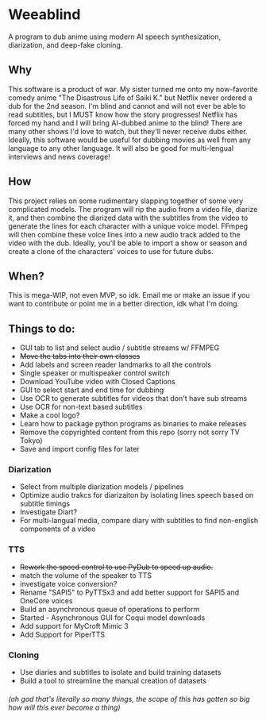 # Weeablind

A program to dub anime using modern AI speech synthesization, diarization, and deep-fake cloning.

## Why

This software is a product of war. My sister turned me onto my now-favorite comedy anime "The Disastrous Life of Saiki K." but Netflix never ordered a dub for the 2nd season. I'm blind and cannot and will not ever be able to read subtitles, but I MUST know how the story progresses! Netflix has forced my hand and I will bring AI-dubbed anime to the blind! There are many other shows I'd love to watch, but they'll never receive dubs either. Ideally, this software would be useful for dubbing movies as well from any language to any other language. It will also be good for multi-lengual interviews and news coverage!

## How

This project relies on some rudimentary slapping together of some very complicated models. The program will rip the audio from a video file, diarize it, and then combine the diarized data with the subtitles from the video to generate the lines for each character with a unique voice model. FFmpeg will then combine these voice lines into a new audio track added to the video with the dub. Ideally, you'll be able to import a show or season and create a clone of the characters' voices to use for future dubs. 

## When?

This is mega-WIP, not even MVP, so idk. Email me or make an issue if you want to contribute or point me in a better direction, idk what I'm doing.

## Things to do:
- GUI tab to list and select audio / subtitle streams w/ FFMPEG
- ~~Move the tabs into their own classes~~
- Add labels and screen reader landmarks to all the controls
- Single speaker or multispeaker control switch
- Download YouTube video with Closed Captions
- GUI to select start and end time for dubbing
- Use OCR to generate subtitles for videos that don't have sub streams
- Use OCR for non-text based subtitles
- Make a cool logo?
- Learn how to package python programs as binaries to make releases
- Remove the copyrighted content from this repo (sorry not sorry TV Tokyo)
- Save and import config files for later
### Diarization
- Select from multiple diarization models / pipelines
- Optimize audio trakcs for diarizaiton by isolating lines speech based on subtitle timings
- Investigate Diart?
- For multi-langual media, compare diary with subtitles to find non-english components of a video
### TTS
- ~~Rework the speed control to use PyDub to speed up audio.~~
- match the volume of the speaker to TTS
- investigate voice conversion?
- Rename "SAPI5" to PyTTSx3 and add better support for SAPI5 and OneCore voices
- Build an asynchronous queue of operations to perform
- Started - Asynchronous GUI for Coqui model downloads
- Add support for MyCroft Mimic 3
- Add Support for PiperTTS
### Cloning
- Use diaries and subtitles to isolate and build training datasets
- Build a tool to streamline the manual creation of datasets

###### (oh god that's literally so many things, the scope of this has gotten so big how will this ever become a thing)